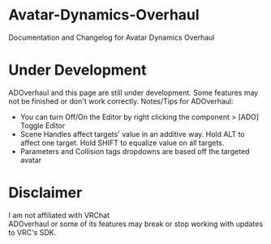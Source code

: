 # Avatar-Dynamics-Overhaul
Documentation and Changelog for Avatar Dynamics Overhaul

# Under Development
ADOverhaul and this page are still under development. Some features may not be finished or don't work correctly.
Notes/Tips for ADOverhaul:
- You can turn Off/On the Editor by right clicking the component > [ADO] Toggle Editor
- Scene Handles affect targets' value in an additive way. Hold ALT to affect one target. Hold SHIFT to equalize value on all targets.
- Parameters and Collision tags dropdowns are based off the targeted avatar

# Disclaimer
I am not affiliated with VRChat  
ADOverhaul or some of its features may break or stop working with updates to VRC's SDK.
